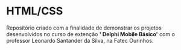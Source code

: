 # HTML/CSS
Repositório criado com a finalidade de demonstrar os projetos desenvolvidos no curso de extenção **' Delphi Mobile Básico'** com o professor Leonardo Santander da Silva, na Fatec Ourinhos.